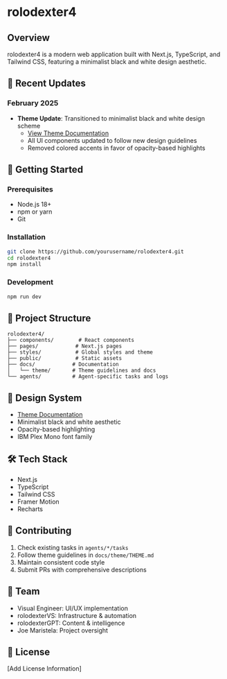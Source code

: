 # rolodexter4

## Overview

rolodexter4 is a modern web application built with Next.js, TypeScript, and Tailwind CSS, featuring a minimalist black and white design aesthetic.

## 🎯 Recent Updates

### February 2025

- **Theme Update**: Transitioned to minimalist black and white design scheme
  - [View Theme Documentation](docs/theme/theme.html)
  - All UI components updated to follow new design guidelines
  - Removed colored accents in favor of opacity-based highlights

## 🚀 Getting Started

### Prerequisites

- Node.js 18+
- npm or yarn
- Git

### Installation

```bash
git clone https://github.com/yourusername/rolodexter4.git
cd rolodexter4
npm install
```

### Development

```bash
npm run dev
```

## 📁 Project Structure

```
rolodexter4/
├── components/        # React components
├── pages/            # Next.js pages
├── styles/           # Global styles and theme
├── public/           # Static assets
├── docs/            # Documentation
│   └── theme/       # Theme guidelines and docs
└── agents/          # Agent-specific tasks and logs
```

## 🎨 Design System

- [Theme Documentation](docs/theme/THEME.md)
- Minimalist black and white aesthetic
- Opacity-based highlighting
- IBM Plex Mono font family

## 🛠️ Tech Stack

- Next.js
- TypeScript
- Tailwind CSS
- Framer Motion
- Recharts

## 📝 Contributing

1. Check existing tasks in `agents/*/tasks`
2. Follow theme guidelines in `docs/theme/THEME.md`
3. Maintain consistent code style
4. Submit PRs with comprehensive descriptions

## 👥 Team

- Visual Engineer: UI/UX implementation
- rolodexterVS: Infrastructure & automation
- rolodexterGPT: Content & intelligence
- Joe Maristela: Project oversight

## 📄 License

[Add License Information]
